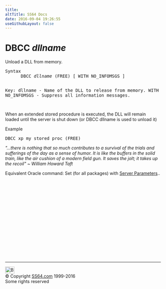 ```yaml
---
title:
altTitle: SS64 Docs
date: 2016-09-04 19:26:55
useGithubLayout: false
---
```

<!-- #BeginLibraryItem "/Library/head_sql.lbi" --><!-- #EndLibraryItem --><h1>DBCC <i>dllname</i> </h1>
<p>Unload a DLL from memory.</p>
<pre>Syntax
      DBCC <i>dllname</i> (FREE) [ WITH NO_INFOMSGS ]


Key:
   dllname          - Name of the DLL to release from memory.
   WITH NO_INFOMSGS - Suppress all information messages.

</pre>
<p>When an extended stored procedure is executed, the DLL will remain loaded until the server is shut down (or DBCC dllname is used to unload it)</p>
<p>Example</p>
<pre>DBCC xp_my_stored_proc (FREE)</pre>
<p class="quote"><i>"...there is nothing that so much contributes to a survival of the trials and sufferings of the day as a sense of humor. It is like the buffers in
  the solid train, like the air cushion of a modern field gun. It saves the jolt;
it takes up the recoil" ~ William Howard Taft</i></p>
<p>  Equivalent Oracle command:  Set (for all packages) with <a href="../ora/syntax-initora.html">Server Parameters</a>..<br>
</p><!-- #BeginLibraryItem "/Library/foot_sql.lbi" --><p><script async="" src="//pagead2.googlesyndication.com/pagead/js/adsbygoogle.js"></script>
<!-- ss64-sql -->
<ins class="adsbygoogle" style="display:inline-block;width:300px;height:250px" data-ad-client="ca-pub-6140977852749469" data-ad-slot="6953563613"></ins>
<script>
(adsbygoogle = window.adsbygoogle || []).push({});
</script></p>
<hr>
<div id="bl" class="footer"><a href="#"><img src="../images/top.png" width="30" height="22" alt="Back to the Top"></a></div>
<div id="br" class="footer, tagline">© Copyright <a href="http://ss64.com/">SS64.com</a> 1999-2016<br>
Some rights reserved</div><!-- #EndLibraryItem -->

